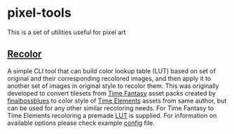 # pixel-tools
This is a set of utilities useful for pixel art

## [Recolor](recolor)

A simple CLI tool that can build color lookup table (LUT) based on set of
original and their corresponding recolored images, and then apply it to another
set of images in original style to recolor them. This was originally developed
to convert tilesets from [Time Fantasy](https://itch.io/c/201945/time-fantasy-rpg-asset-packs)
asset packs created by [finalbossblues](https://finalbossblues.itch.io/) to
color style of [Time Elements](https://itch.io/c/3379349/time-elements-snes-style-game-assets)
assets from same author, but can be used for any other similar recoloring
needs. For Time Fantasy to Time Elements recoloring a premade [LUT](recolor/tf_to_e.lut)
is supplied. For information on available options please check example [config](recolor/config.yaml)
file.
